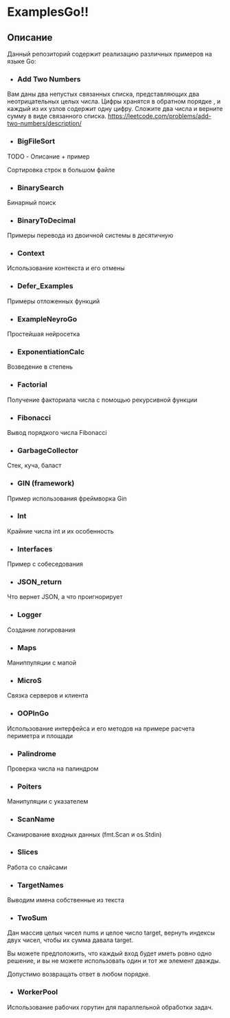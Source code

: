 # ExamplesGo!!

## Описание

Данный репозиторий содержит реализацию различных примеров на языке Go:

- ### Add Two Numbers
Вам даны два непустых связанных списка, представляющих два неотрицательных целых числа. Цифры хранятся в обратном порядке , и каждый из их узлов содержит одну цифру. Сложите два числа и верните сумму в виде связанного списка.
https://leetcode.com/problems/add-two-numbers/description/

- ### BigFileSort

TODO - Описание + пример

Сортировка строк в большом файле

- ### BinarySearch 
Бинарный поиск

- ### BinaryToDecimal
Примеры перевода из двоичной системы в десятичную

- ### Context
Использование контекста и его отмены

- ### Defer_Examples
Примеры отложенных функций

- ### ExampleNeyroGo
Простейшая нейросетка

- ### ExponentiationCalc
Возведение в степень

- ### Factorial
Получение факториала числа с помощью рекурсивной функции

- ### Fibonacci
Вывод порядкого числа Fibonacci

- ### GarbageCollector
Стек, куча, баласт

- ### GIN (framework)
Пример использования фреймворка Gin

- ### Int
Крайние числа int и их особенность

- ### Interfaces
Пример с собеседования

- ### JSON_return
Что вернет JSON, а что проигнорирует 

- ### Logger
Создание логирования

- ### Maps
Маниппуляции с мапой

- ### MicroS
Связка серверов и клиента

- ### OOPInGo
Использование интерфейса и его методов на примере расчета периметра и площади

- ### Palindrome
Проверка числа на палиндром

- ### Poiters
Манипуляции с указателем

- ### ScanName
Сканирование входных данных (fmt.Scan и os.Stdin)

- ### Slices
Работа со слайсами

- ### TargetNames
Выводим имена собственные из текста

- ### TwoSum
Дан массив целых чисел nums и целое число target, вернуть индексы двух чисел, чтобы их сумма давала target.

Вы можете предположить, что каждый вход будет иметь ровно одно решение, и вы не можете использовать один и тот же элемент дважды.

Допустимо возвращать ответ в любом порядке.

- ### WorkerPool
Использование рабочих горутин для параллельной обработки задач.

